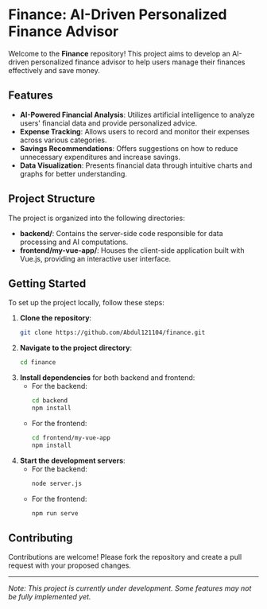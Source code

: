# Finance: AI-Driven Personalized Finance Advisor

Welcome to the **Finance** repository! This project aims to develop an AI-driven personalized finance advisor to help users manage their finances effectively and save money.

## Features

- **AI-Powered Financial Analysis**: Utilizes artificial intelligence to analyze users' financial data and provide personalized advice.
- **Expense Tracking**: Allows users to record and monitor their expenses across various categories.
- **Savings Recommendations**: Offers suggestions on how to reduce unnecessary expenditures and increase savings.
- **Data Visualization**: Presents financial data through intuitive charts and graphs for better understanding.

## Project Structure

The project is organized into the following directories:

- **backend/**: Contains the server-side code responsible for data processing and AI computations.
- **frontend/my-vue-app/**: Houses the client-side application built with Vue.js, providing an interactive user interface.

## Getting Started

To set up the project locally, follow these steps:

1. **Clone the repository**:
   ```bash
   git clone https://github.com/Abdul121104/finance.git
   ```
2. **Navigate to the project directory**:
   ```bash
   cd finance
   ```
3. **Install dependencies** for both backend and frontend:
   - For the backend:
     ```bash
     cd backend
     npm install
     ```
   - For the frontend:
     ```bash
     cd frontend/my-vue-app
     npm install
     ```
4. **Start the development servers**:
   - For the backend:
     ```bash
     node server.js
     ```
   - For the frontend:
     ```bash
     npm run serve
     ```

## Contributing

Contributions are welcome! Please fork the repository and create a pull request with your proposed changes.


---

*Note: This project is currently under development. Some features may not be fully implemented yet.* 
